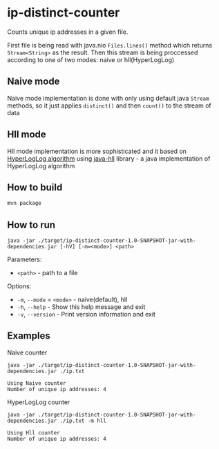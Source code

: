 # ip-distinct-counter
Counts unique ip addresses in a given file.

First file is being read with java.nio `Files.lines()` method which returns `Stream<String>` as the result.
Then this stream is being proccessed according to one of two modes: naive or hll(HyperLogLog)

## Naive mode
Naive mode implementation is done with only using default java `Stream` methods, so it just applies `distinct()` and then `count()` to the stream of data

## Hll mode
Hll mode implementation is more sophisticated and it based on [HyperLogLog algorithm](https://en.wikipedia.org/wiki/HyperLogLog) using [java-hll](https://github.com/aggregateknowledge/java-hll) library - a java implementation of HyperLogLog algorithm

## How to build

```bash
mvn package
```

## How to run
```
java -jar ./target/ip-distinct-counter-1.0-SNAPSHOT-jar-with-dependencies.jar [-hV] [-m=<mode>] <path>
```

Parameters:
*  `<path>` - path to a file

Options:
*  `-m`, `--mode` = `<mode>` - naive(default), hll
*  `-h`, `--help` - Show this help message and exit
*  `-v`, `--version` - Print version information and exit

## Examples
Naive counter
```
java -jar ./target/ip-distinct-counter-1.0-SNAPSHOT-jar-with-dependencies.jar ./ip.txt
```
```console
Using Naive counter
Number of unique ip addresses: 4
```

HyperLogLog counter
```
java -jar ./target/ip-distinct-counter-1.0-SNAPSHOT-jar-with-dependencies.jar ./ip.txt -m hll
```
```console
Using Hll counter
Number of unique ip addresses: 4
```

